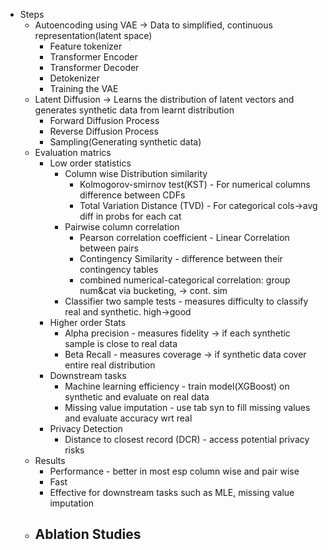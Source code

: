 - Steps
	- Autoencoding using VAE -> Data to simplified, continuous representation(latent space)
		- Feature tokenizer
		- Transformer Encoder
		- Transformer Decoder
		- Detokenizer
		- Training the VAE
	- Latent Diffusion -> Learns the distribution of latent vectors and generates synthetic data from learnt distribution
		- Forward Diffusion Process
		- Reverse Diffusion Process
		- Sampling(Generating synthetic data)
	- Evaluation matrics
		- Low order statistics
			- Column wise Distribution similarity
				- Kolmogorov-smirnov test(KST) - For numerical columns difference between CDFs
				- Total Variation Distance (TVD) - For categorical cols->avg diff in probs for each cat
			- Pairwise column correlation
				- Pearson correlation coefficient - Linear Correlation between pairs
				- Contingency Similarity - difference between their contingency tables
				- combined numerical-categorical correlation: group num&cat via bucketing, -> cont. sim
			- Classifier two sample tests - measures difficulty to classify real and synthetic. high->good
		- Higher order Stats
			- Alpha precision - measures fidelity -> if each synthetic sample is close to real data
			- Beta Recall - measures coverage -> if synthetic data cover entire real distribution
		- Downstream tasks
			- Machine learning efficiency - train model(XGBoost) on synthetic and evaluate on real data
			- Missing value imputation - use tab syn to fill missing values and evaluate accuracy wrt real
		- Privacy Detection
			- Distance to closest record (DCR) - access potential privacy risks
	- Results
		- Performance - better in most esp column wise and pair wise
		- Fast
		- Effective for downstream tasks such as MLE, missing value imputation
	- Ablation Studies
		-